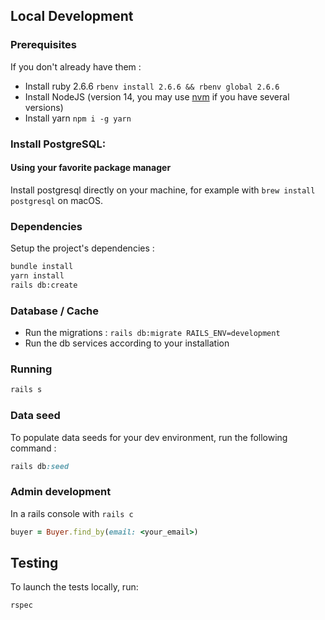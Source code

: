 ## Local Development

### Prerequisites

If you don't already have them :

- Install ruby 2.6.6 `rbenv install 2.6.6 && rbenv global 2.6.6`
- Install NodeJS (version 14, you may use [nvm](https://github.com/nvm-sh/nvm) if you have several versions)
- Install yarn `npm i -g yarn`

### Install PostgreSQL:

#### Using your favorite package manager

Install postgresql directly on your machine, for example with
`brew install postgresql` on macOS.

### Dependencies

Setup the project's dependencies :

```bash
bundle install
yarn install
rails db:create
```

### Database / Cache

- Run the migrations : `rails db:migrate RAILS_ENV=development`
- Run the db services according to your installation

### Running

```bash
rails s
```

### Data seed

To populate data seeds for your dev environment, run the following command :

```ruby
rails db:seed
```

### Admin development

In a rails console with `rails c`

```ruby
buyer = Buyer.find_by(email: <your_email>)
```

## Testing

To launch the tests locally, run:

```bash
rspec
```